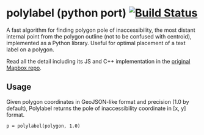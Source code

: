 # polylabel (python port) [![Build Status](https://travis-ci.org/stefda/polylabel.svg?branch=master)](https://travis-ci.org/stefda/polylabel)

A fast algorithm for finding polygon pole of inaccessibility, the most distant internal point from the polygon outline (not to be confused with centroid), implemented as a Python library. Useful for optimal placement of a text label on a polygon.

Read all the detail including its JS and C++ implementation in the [original Mapbox repo](https://github.com/mapbox/polylabel).

## Usage

Given polygon coordinates in GeoJSON-like format and precision (1.0 by default), Polylabel returns the pole of inaccessibility coordinate in [x, y] format.

```
p = polylabel(polygon, 1.0)
```
